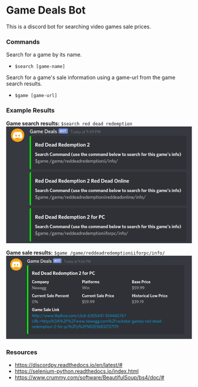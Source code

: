 # Game Deals Bot
This is a discord bot for searching video games sale prices.


### Commands
Search for a game by its name.
- `$search [game-name]`

Search for a game's sale information using a game-url from the game search results.
- `$game [game-url]`

### Example Results
**Game search results:** `$search red dead redemption`
<img src="readme-images/game-search-results.png">
<br/>

**Game sale results:** `$game /game/reddeadredemptioniiforpc/info/`
<img src="readme-images/game-sale-results.png">

### Resources
- https://discordpy.readthedocs.io/en/latest/#
- https://selenium-python.readthedocs.io/index.html
- https://www.crummy.com/software/BeautifulSoup/bs4/doc/#
